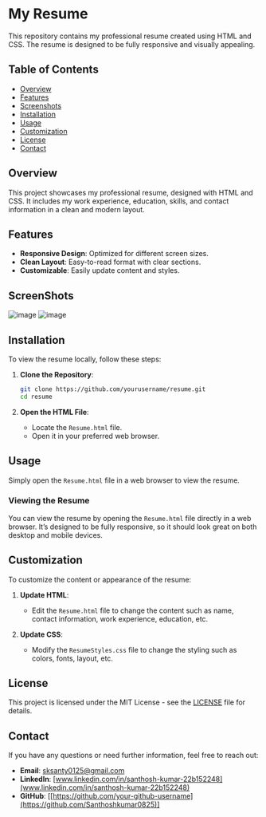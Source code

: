 # My Resume

This repository contains my professional resume created using HTML and CSS. The resume is designed to be fully responsive and visually appealing.

## Table of Contents

- [Overview](#overview)
- [Features](#features)
- [Screenshots](#ScreenShots)
- [Installation](#installation)
- [Usage](#usage)
- [Customization](#customization)
- [License](#license)
- [Contact](#contact)

## Overview

This project showcases my professional resume, designed with HTML and CSS. It includes my work experience, education, skills, and contact information in a clean and modern layout.

## Features

- **Responsive Design**: Optimized for different screen sizes.
- **Clean Layout**: Easy-to-read format with clear sections.
- **Customizable**: Easily update content and styles.

## ScreenShots

![image](https://github.com/user-attachments/assets/1a67d340-ed13-480e-8d0c-5c6aaa5e2be5)
![image](https://github.com/user-attachments/assets/d49cb6f0-c50c-4428-bca4-96bab345516e)



## Installation

To view the resume locally, follow these steps:

1. **Clone the Repository**:
    ```sh
    git clone https://github.com/yourusername/resume.git
    cd resume
    ```

2. **Open the HTML File**:
    - Locate the `Resume.html` file.
    - Open it in your preferred web browser.

## Usage

Simply open the `Resume.html` file in a web browser to view the resume.

### Viewing the Resume

You can view the resume by opening the `Resume.html` file directly in a web browser. It’s designed to be fully responsive, so it should look great on both desktop and mobile devices.

## Customization

To customize the content or appearance of the resume:

1. **Update HTML**:
    - Edit the `Resume.html` file to change the content such as name, contact information, work experience, education, etc.

2. **Update CSS**:
    - Modify the `ResumeStyles.css` file to change the styling such as colors, fonts, layout, etc.


## License

This project is licensed under the MIT License - see the [LICENSE](LICENSE) file for details.

## Contact

If you have any questions or need further information, feel free to reach out:

- **Email**: [sksanty0125@gmail.com](mailto:sksanty0125@gmail.com)
- **LinkedIn**: [www.linkedin.com/in/santhosh-kumar-22b152248](www.linkedin.com/in/santhosh-kumar-22b152248)
- **GitHub**: [[https://github.com/your-github-username](https://github.com/Santhoshkumar0825)]
